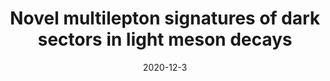 ---
title: 'Novel multilepton signatures of dark sectors in light meson decays'
pub_number: 21
authors: Matheus Hostert, Maxim Pospelov
collection: publication
permalink: /publication/2020-12-3-Novelmultileptonsignaturesofdarksectorsinlightmesondecays
date: 2020-12-3
venue: Phys.Rev.D 
paperurl: 'https://arxiv.org/abs/2012.02142'
citation_notitle: 'Matheus Hostert, Maxim Pospelov, Phys.Rev.D 105 (2022) 1 015017'
citation: 'Novel multilepton signatures of dark sectors in light meson decays, Matheus Hostert, Maxim Pospelov, Phys.Rev.D 105 (2022) 1 015017'
eprint: '2012.02142'

---